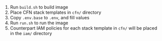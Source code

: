 1. Run `build.sh` to build image
2. Place CFN stack templates in `cfn/` directory
3. Copy `.env.base` to `.env`, and fill values
4. Run `run.sh` to run the image
5. Counterpart IAM policies for each stack template in `cfn/` will be placed in the `iam/` directory
